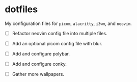 # dotfiles
My configuration files for `picom`, `alacritty`, `i3wm`, and `neovim`.

- [ ] Refactor neovim config file into multiple files.
- [ ] Add an optional picom config file with blur.
- [ ] Add and configure polybar.
- [ ] Add and configure conky.
- [ ] Gather more wallpapers.

